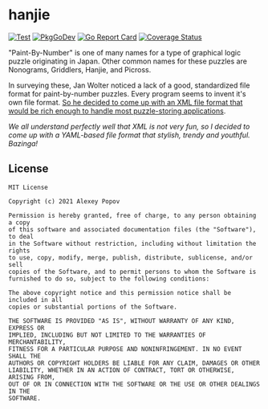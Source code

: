 # hanjie

[![Test](https://github.com/alexeyco/hanjie/actions/workflows/test.yml/badge.svg)](https://github.com/alexeyco/hanjie/actions/workflows/test.yml)
[![PkgGoDev](https://pkg.go.dev/badge/github.com/alexeyco/hanjie)](https://pkg.go.dev/github.com/alexeyco/hanjie)
[![Go Report Card](https://goreportcard.com/badge/github.com/alexeyco/hanjie)](https://goreportcard.com/report/github.com/alexeyco/hanjie)
[![Coverage Status](https://coveralls.io/repos/github/alexeyco/hanjie/badge.svg?branch=main)](https://coveralls.io/github/alexeyco/hanjie?branch=main)

"Paint-By-Number" is one of many names for a type of graphical logic puzzle originating in Japan. 
Other common names for these puzzles are Nonograms, Griddlers, Hanjie, and Picross.

In surveying these, Jan Wolter noticed a lack of a good, standardized file format for paint-by-number puzzles. 
Every program seems to invent it's own file format. [So he decided to come up with an XML file format that would be rich 
enough to handle most puzzle-storing applications](https://webpbn.com/pbn_fmt.html).

_We all understand perfectly well that XML is not very fun, so I decided to come up with a YAML-based file format 
that stylish, trendy and youthful. Bazinga!_

## License
```
MIT License

Copyright (c) 2021 Alexey Popov

Permission is hereby granted, free of charge, to any person obtaining a copy
of this software and associated documentation files (the "Software"), to deal
in the Software without restriction, including without limitation the rights
to use, copy, modify, merge, publish, distribute, sublicense, and/or sell
copies of the Software, and to permit persons to whom the Software is
furnished to do so, subject to the following conditions:

The above copyright notice and this permission notice shall be included in all
copies or substantial portions of the Software.

THE SOFTWARE IS PROVIDED "AS IS", WITHOUT WARRANTY OF ANY KIND, EXPRESS OR
IMPLIED, INCLUDING BUT NOT LIMITED TO THE WARRANTIES OF MERCHANTABILITY,
FITNESS FOR A PARTICULAR PURPOSE AND NONINFRINGEMENT. IN NO EVENT SHALL THE
AUTHORS OR COPYRIGHT HOLDERS BE LIABLE FOR ANY CLAIM, DAMAGES OR OTHER
LIABILITY, WHETHER IN AN ACTION OF CONTRACT, TORT OR OTHERWISE, ARISING FROM,
OUT OF OR IN CONNECTION WITH THE SOFTWARE OR THE USE OR OTHER DEALINGS IN THE
SOFTWARE.
```
